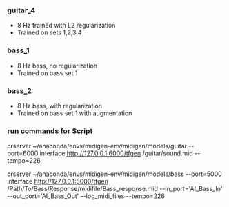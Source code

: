### guitar_4

- 8 Hz trained with L2 regularization
- Trained on sets 1,2,3,4

### bass_1

- 8 Hz bass, no regularization
- Trained on bass set 1

### bass_2

- 8 Hz bass, with regularization
- Trained on bass set 1 with augmentation


### run commands for Script

crserver ~/anaconda/envs/midigen-env/midigen/models/guitar --port=6000
interface http://127.0.0.1:6000/tfgen /guitar/sound.mid --tempo=226

crserver ~/anaconda/envs/midigen-env/midigen/models/bass --port=5000
interface http://127.0.0.1:5000/tfgen /Path/To/Bass/Response/midifile/Bass_response.mid  --in_port='AI_Bass_In' --out_port='AI_Bass_Out' --log_midi_files --tempo=226
